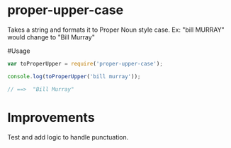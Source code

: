 proper-upper-case
=================

Takes a string and formats it to Proper Noun style case.  Ex: "bill MURRAY" would change to "Bill Murray"

#Usage

```javascript
var toProperUpper = require('proper-upper-case');

console.log(toProperUpper('bill murray'));

// ==>  "Bill Murray"

```

# Improvements
Test and add logic to handle punctuation.
